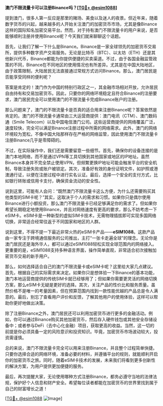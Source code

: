 **澳门不限流量卡可以注册Binance吗？[[TG💪+ @esim1088](https://t.me/s/esim1088)]**

提到澳门，很多人第一反应是那里的赌场、美食以及迷人的夜景。但近年来，随着数字货币的兴起，越来越多的人开始关注澳门的加密货币市场，尤其是像Binance这样的国际知名加密交易平台。然而，对于持有澳门不限流量卡的用户来说，是否能够顺利注册并使用Binance呢？今天我们就来聊聊这个话题。

首先，让我们了解一下什么是Binance。Binance是一家全球领先的加密货币交易所，提供多种数字资产交易服务。无论是比特币（BTC）、以太坊（ETH）还是其他新兴代币，Binance都能为你提供便捷的买卖渠道。不过，由于各国金融监管政策的不同，Binance在不同地区的使用情况也有所差异。尤其是在中国大陆地区，由于政策限制，大陆居民无法直接通过常规方式访问Binance。那么，澳门居民是否能享受同样的便利呢？

答案是肯定的！澳门作为中国的特别行政区之一，其金融市场相对开放，允许居民自由持有和交易加密货币。因此，只要你的网络环境稳定且符合Binance的注册要求，澳门居民完全可以使用澳门的不限流量卡完成Binance账户的注册。

那么问题来了，澳门的不限流量卡是否真的适合用来注册Binance呢？答案依然是肯定的。澳门的不限流量卡通常由三大运营商提供：澳门电讯（CTM）、澳门数码通（Smile Telecom）以及中国电信澳门公司。这些运营商提供的网络覆盖广泛，速度较快，完全可以满足Binance注册过程中所需的网络需求。此外，澳门的网络环境较为宽松，不像中国大陆那样存在严格的网络监管，因此使用澳门不限流量卡注册Binance几乎是零障碍的。

不过，在实际操作中，我们还是需要留意一些细节。首先，确保你的设备连接的是澳门本地网络，而不是通过VPN等工具切换到其他国家或地区的IP地址。虽然Binance本身并不完全禁止使用VPN，但频繁更换IP地址可能会触发平台的安全机制，导致注册失败或账户被锁定。其次，准备好有效的身份证明文件，如护照或港澳通行证，以便在注册过程中进行实名认证。最后，选择一个安全的支付方式，比如银行转账或信用卡支付，确保资金流动的安全性。

说到这里，可能有人会问：“既然澳门不限流量卡这么方便，为什么还需要购买其他类型的SIM卡呢？”其实，这取决于个人的需求和习惯。如果你只是偶尔使用Binance进行小额投资，那么澳门不限流量卡已经足够满足你的需求了。但如果你希望长期稳定地使用Binance，并且对网络速度有更高的要求，那么不妨考虑一下eSIM卡。eSIM卡是一种新型的虚拟SIM卡技术，无需物理插拔即可实现多国网络切换，非常适合经常往返于不同国家和地区的人群。

说到这里，不得不提一下最近非常火热的eSIM卡产品——**eSIM1088**。这款产品由一家专注于跨境通信服务的公司推出，主打“一张卡走遍全球”的理念。无论你是澳门居民还是海外华人，都可以通过eSIM1088轻松实现全球范围内的网络接入。更重要的是，eSIM1088支持多种语言界面，操作简单直观，非常适合初次接触加密货币交易的新手用户。

那么，如何选择适合自己的澳门不限流量卡或eSIM卡呢？这里给大家几点建议。首先，根据自己的实际需求来决定。如果你只是想体验一下Binance的基本功能，澳门本地运营商提供的传统SIM卡就已经够用了；但如果你需要更灵活的网络切换方案，那么eSIM卡无疑是更好的选择。其次，关注产品的性价比和服务质量。虽然价格不是唯一的考量因素，但在预算范围内找到一款性能优越的产品总是令人满意的。最后，别忘了查看用户评价和反馈，了解其他用户的使用体验，这样可以帮助你更好地做出决策。

除了注册Binance之外，澳门居民还可以利用加密货币进行更多的金融活动。例如，你可以通过Binance购买其他加密货币，然后存入硬件钱包或其他安全存储设备中；或者参与DeFi（去中心化金融）项目，获取更高的收益。当然，这一切的前提是你必须具备一定的风险意识和投资知识。毕竟，加密货币市场波动较大，投资需谨慎。

总的来说，澳门不限流量卡完全可以用来注册Binance，并且整个过程简单快捷。只要你选择合适的网络环境，准备必要的材料，并遵循平台的规则，就能顺利开启你的加密货币之旅。同时，随着eSIM卡技术的发展，未来我们将看到更多创新性的解决方案，为用户提供更加便捷的服务。

最后，再次提醒大家，无论使用哪种方式注册Binance，都务必遵守当地的法律法规，保护好个人信息和财产安全。希望每位读者都能在加密货币的世界里找到属于自己的财富增长之道！

[[TG💪+ @esim1088](https://t.me/s/esim1088) ![Image](https://i.postimg.cc/4NQfJmqS/Snipaste-2025-05-13-00-14-12.png)]